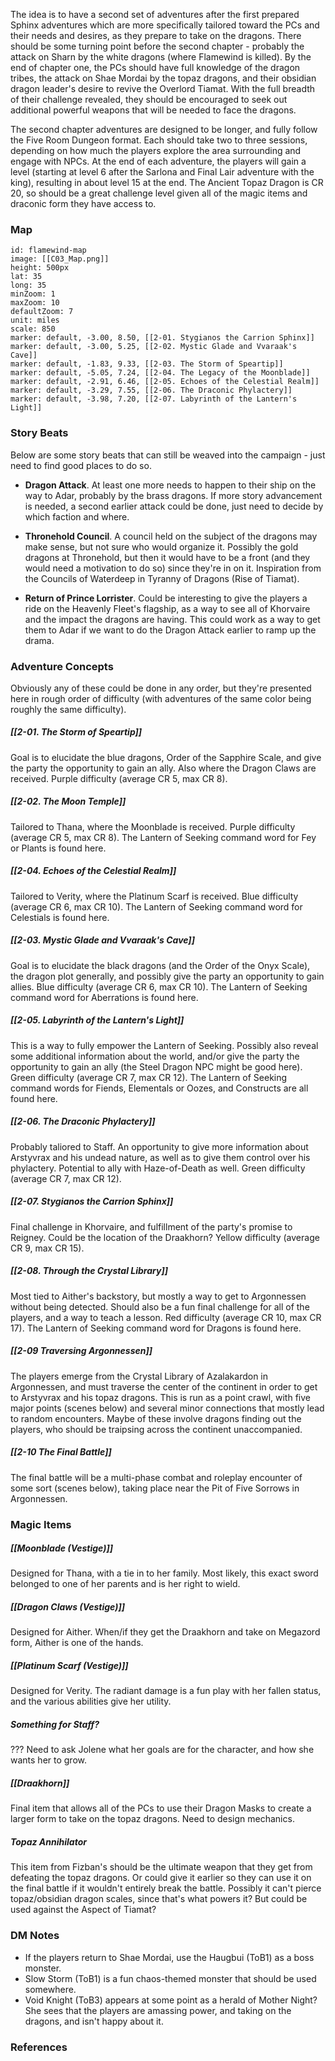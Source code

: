 
The idea is to have a second set of adventures after the first prepared Sphinx adventures which are more specifically tailored toward the PCs and their needs and desires, as they prepare to take on the dragons. There should be some turning point before the second chapter - probably the attack on Sharn by the white dragons (where Flamewind is killed). By the end of chapter one, the PCs should have full knowledge of the dragon tribes, the attack on Shae Mordai by the topaz dragons, and their obsidian dragon leader's desire to revive the Overlord Tiamat. With the full breadth of their challenge revealed, they should be encouraged to seek out additional powerful weapons that will be needed to face the dragons.

The second chapter adventures are designed to be longer, and fully follow the Five Room Dungeon format. Each should take two to three sessions, depending on how much the players explore the area surrounding and engage with NPCs. At the end of each adventure, the players will gain a level (starting at level 6 after the Sarlona and Final Lair adventure with the king), resulting in about level 15 at the end. The Ancient Topaz Dragon is CR 20, so should be a great challenge level given all of the magic items and draconic form they have access to.

### Map

```leaflet
id: flamewind-map
image: [[C03_Map.png]]
height: 500px
lat: 35
long: 35
minZoom: 1
maxZoom: 10
defaultZoom: 7
unit: miles
scale: 850
marker: default, -3.00, 8.50, [[2-01. Stygianos the Carrion Sphinx]]
marker: default, -3.00, 5.25, [[2-02. Mystic Glade and Vvaraak's Cave]]
marker: default, -1.83, 9.33, [[2-03. The Storm of Speartip]]
marker: default, -5.05, 7.24, [[2-04. The Legacy of the Moonblade]]
marker: default, -2.91, 6.46, [[2-05. Echoes of the Celestial Realm]]
marker: default, -3.29, 7.55, [[2-06. The Draconic Phylactery]]
marker: default, -3.98, 7.20, [[2-07. Labyrinth of the Lantern's Light]]
```

### Story Beats
Below are some story beats that can still be weaved into the campaign - just need to find good places to do so.

- **Dragon Attack**. At least one more needs to happen to their ship on the way to Adar, probably by the brass dragons. If more story advancement is needed, a second earlier attack could be done, just need to decide by which faction and where.

- **Thronehold Council**. A council held on the subject of the dragons may make sense, but not sure who would organize it. Possibly the gold dragons at Thronehold, but then it would have to be a front (and they would need a motivation to do so) since they're in on it. Inspiration from the Councils of Waterdeep in Tyranny of Dragons (Rise of Tiamat).

- **Return of Prince Lorrister**. Could be interesting to give the players a ride on the Heavenly Fleet's flagship, as a way to see all of Khorvaire and the impact the dragons are having. This could work as a way to get them to Adar if we want to do the Dragon Attack earlier to ramp up the drama.

### Adventure Concepts
Obviously any of these could be done in any order, but they're presented here in rough order of difficulty (with adventures of the same color being roughly the same difficulty).

##### [[2-01. The Storm of Speartip]]
Goal is to elucidate the blue dragons, Order of the Sapphire Scale, and give the party the opportunity to gain an ally. Also where the Dragon Claws are received. Purple difficulty (average CR 5, max CR 8).

##### [[2-02. The Moon Temple]]
Tailored to Thana, where the Moonblade is received. Purple difficulty (average CR 5, max CR 8). The Lantern of Seeking command word for Fey or Plants is found here.

##### [[2-04. Echoes of the Celestial Realm]]
Tailored to Verity, where the Platinum Scarf is received. Blue difficulty (average CR 6, max CR 10). The Lantern of Seeking command word for Celestials is found here.

##### [[2-03. Mystic Glade and Vvaraak's Cave]]
Goal is to elucidate the black dragons (and the Order of the Onyx Scale), the dragon plot generally, and possibly give the party an opportunity to gain allies. Blue difficulty (average CR 6, max CR 10). The Lantern of Seeking command word for Aberrations is found here.

##### [[2-05. Labyrinth of the Lantern's Light]]
This is a way to fully empower the Lantern of Seeking. Possibly also reveal some additional information about the world, and/or give the party the opportunity to gain an ally (the Steel Dragon NPC might be good here). Green difficulty (average CR 7, max CR 12). The Lantern of Seeking command words for Fiends, Elementals or Oozes, and Constructs are all found here.

##### [[2-06. The Draconic Phylactery]]
Probably taliored to Staff. An opportunity to give more information about Arstyvrax and his undead nature, as well as to give them control over his phylactery. Potential to ally with Haze-of-Death as well. Green difficulty (average CR 7, max CR 12).

##### [[2-07. Stygianos the Carrion Sphinx]]
Final challenge in Khorvaire, and fulfillment of the party's promise to Reigney. Could be the location of the Draakhorn? Yellow difficulty (average CR 9, max CR 15).

##### [[2-08. Through the Crystal Library]]
Most tied to Aither's backstory, but mostly a way to get to Argonnessen without being detected. Should also be a fun final challenge for all of the players, and a way to teach a lesson. Red difficulty (average CR 10, max CR 17). The Lantern of Seeking command word for Dragons is found here.

##### [[2-09 Traversing Argonnessen]]
The players emerge from the Crystal Library of Azalakardon in Argonnessen, and must traverse the center of the continent in order to get to Arstyvrax and his topaz dragons. This is run as a point crawl, with five major points (scenes below) and several minor connections that mostly lead to random encounters. Maybe of these involve dragons finding out the players, who should be traipsing across the continent unaccompanied.

##### [[2-10 The Final Battle]]
The final battle will be a multi-phase combat and roleplay encounter of some sort (scenes below), taking place near the Pit of Five Sorrows in Argonnessen.

### Magic Items

##### [[Moonblade (Vestige)]]

Designed for Thana, with a tie in to her family. Most likely, this exact sword belonged to one of her parents and is her right to wield.

##### [[Dragon Claws (Vestige)]]

Designed for Aither. When/if they get the Draakhorn and take on Megazord form, Aither is one of the hands.

##### [[Platinum Scarf (Vestige)]]

Designed for Verity. The radiant damage is a fun play with her fallen status, and the various abilities give her utility.

##### Something for Staff?

??? Need to ask Jolene what her goals are for the character, and how she wants her to grow.

##### [[Draakhorn]]

Final item that allows all of the PCs to use their Dragon Masks to create a larger form to take on the topaz dragons. Need to design mechanics.

##### Topaz Annihilator

This item from Fizban's should be the ultimate weapon that they get from defeating the topaz dragons. Or could give it earlier so they can use it on the final battle if it wouldn't entirely break the battle. Possibly it can't pierce topaz/obsidian dragon scales, since that's what powers it? But could be used against the Aspect of Tiamat?

### DM Notes

* If the players return to Shae Mordai, use the Haugbui (ToB1) as a boss monster.
* Slow Storm (ToB1) is a fun chaos-themed monster that should be used somewhere.
* Void Knight (ToB3) appears at some point as a herald of Mother Night? She sees that the players are amassing power, and taking on the dragons, and isn't happy about it.

### References

